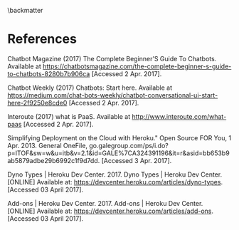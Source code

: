 \backmatter

# References
Chatbot Magazine (2017) The Complete Beginner’S Guide To Chatbots. Available at https://chatbotsmagazine.com/the-complete-beginner-s-guide-to-chatbots-8280b7b906ca [Accessed 2 Apr. 2017].

Chatbot Weekly (2017) Chatbots: Start here. Available at https://medium.com/chat-bots-weekly/chatbot-conversational-ui-start-here-2f9250e8cde0 [Accessed 2 Apr. 2017].

Interoute (2017) what is PaaS. Available at http://www.interoute.com/what-paas [Accessed 2 Apr. 2017].

Simplifying Deployment on the Cloud with Heroku." Open Source FOR You, 1 Apr. 2013. General OneFile, go.galegroup.com/ps/i.do?p=ITOF&sw=w&u=itb&v=2.1&id=GALE%7CA324391196&it=r&asid=bb653b9ab5879adbe29b6992c1f9d7dd. [Accessed 3 Apr. 2017].

Dyno Types | Heroku Dev Center. 2017. Dyno Types | Heroku Dev Center. [ONLINE] Available at: https://devcenter.heroku.com/articles/dyno-types. [Accessed 03 April 2017].

Add-ons | Heroku Dev Center. 2017. Add-ons | Heroku Dev Center. [ONLINE] Available at: https://devcenter.heroku.com/articles/add-ons. [Accessed 03 April 2017].